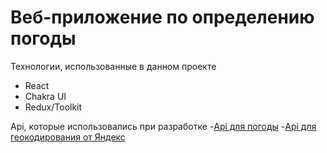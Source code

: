# Веб-приложение по определению погоды

Технологии, использованные в данном проекте
- React
- Chakra UI
- Redux/Toolkit

Api, которые использовались при разработке
-[Api для погоды](https://www.visualcrossing.com/resources/documentation/weather-api/timeline-weather-api/)
-[Api для геокодирования от Яндекс](https://yandex.ru/dev/geocode/doc/ru/)
